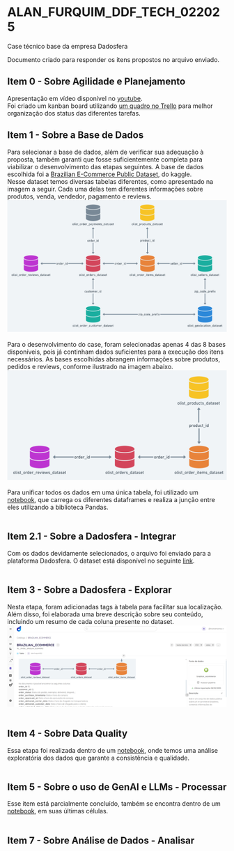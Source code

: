 # ALAN_FURQUIM_DDF_TECH_022025
Case técnico base da empresa Dadosfera

Documento criado para responder os itens propostos no arquivo enviado.

## Item 0 - Sobre Agilidade e Planejamento
Apresentação em vídeo disponível no [youtube](https://youtu.be/da4mnRyytIM).
<br>
Foi criado um kanban board utilizando [um quadro no Trello](https://trello.com/b/5Ulenlp0/case-tecnico) para melhor organização dos status das diferentes tarefas.

## Item 1 - Sobre a Base de Dados
Para selecionar a base de dados, além de verificar sua adequação à proposta, também garanti que fosse suficientemente completa para viabilizar o desenvolvimento das etapas seguintes.
A base de dados escolhida foi a [Brazilian E-Commerce Public Dataset](https://www.kaggle.com/datasets/jayeshsalunke101/brazilian-ecommerce-public-dataset?select=olist_order_items_dataset.csv), do kaggle.<br>
Nesse dataset temos diversas tabelas diferentes, como apresentado na imagem a seguir. Cada uma delas tem diferentes informações sobre produtos, venda, vendedor, pagamento e reviews.
![alt text](imgs/tds_bases.png)
<br><br>
Para o desenvolvimento do case, foram selecionadas apenas 4 das 8 bases disponíveis, pois já continham dados suficientes para a execução dos itens necessários. As bases escolhidas abrangem informações sobre produtos, pedidos e reviews, conforme ilustrado na imagem abaixo.
![alt text](imgs/bases.png)
<br><br>
Para unificar todos os dados em uma única tabela, foi utilizado um [notebook](/notebooks/concat_bases.ipynb), que carrega os diferentes dataframes e realiza a junção entre eles utilizando a biblioteca Pandas.
<br><br>

## Item 2.1 - Sobre a Dadosfera - Integrar
Com os dados devidamente selecionados, o arquivo foi enviado para a plataforma Dadosfera. O dataset está disponível no seguinte [link](https://app.dadosfera.ai/pt-BR/catalog/data-assets/aeeaf646-2a8a-4a97-903f-138582a1c5ac).
<br><br>

## Item  3 - Sobre a Dadosfera - Explorar
Nesta etapa, foram adicionadas tags à tabela para facilitar sua localização. Além disso, foi elaborada uma breve descrição sobre seu conteúdo, incluindo um resumo de cada coluna presente no dataset.
![alt text](imgs/desc_tabela.png)
<br><br>

## Item 4 - Sobre Data Quality
Essa etapa foi realizada dentro de um [notebook](notebooks\concat_bases.ipynb), onde temos uma análise exploratória dos dados que garante a consistência e qualidade.
<br><br>

## Item 5 - Sobre o uso de GenAI e LLMs - Processar
Esse item está parcialmente concluído, também se encontra dentro de um [notebook](notebooks\concat_bases.ipynb), em suas últimas células.
<br><br>

## Item  7 - Sobre Análise de Dados - Analisar
